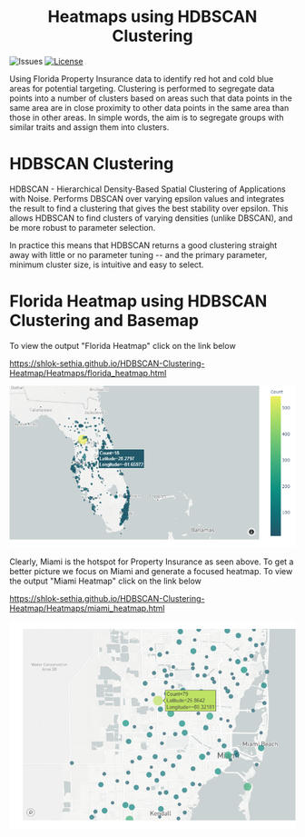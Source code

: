 <h1 align= "center">Heatmaps using HDBSCAN Clustering</h1>

![Issues](https://img.shields.io/github/issues/shlok-sethia/HDBSCAN-Clustering-Heatmap)
[![License](https://img.shields.io/github/license/shlok-sethia/HDBSCAN-Clustering-Heatmap)](https://github.com/shlok-sethia/HDBSCAN-Clustering-Heatmap/blob/master/LICENSE)

Using Florida Property Insurance data to identify red hot and cold blue areas for potential targeting. Clustering is performed to segregate data points into a number of clusters based on areas such that data points in the same area are in close proximity to other data points in the same area than those in other areas. In simple words, the aim is to segregate groups with similar traits and assign them into clusters.

# HDBSCAN Clustering
HDBSCAN - Hierarchical Density-Based Spatial Clustering of Applications with Noise. Performs DBSCAN over varying epsilon values and integrates the result to find a clustering that gives the best stability over epsilon. This allows HDBSCAN to find clusters of varying densities (unlike DBSCAN), and be more robust to parameter selection.

In practice this means that HDBSCAN returns a good clustering straight away with little or no parameter tuning -- and the primary parameter, minimum cluster size, is intuitive and easy to select.

# Florida Heatmap using HDBSCAN Clustering and Basemap
To view the output "Florida Heatmap" click on the link below 

https://shlok-sethia.github.io/HDBSCAN-Clustering-Heatmap/Heatmaps/florida_heatmap.html

<p align="center"><img src="./readme_assets/florida_map.png"></p>

Clearly, Miami is the hotspot for Property Insurance as seen above. To get a better picture we focus on Miami and generate a focused heatmap.
To view the output "Miami Heatmap" click on the link below

https://shlok-sethia.github.io/HDBSCAN-Clustering-Heatmap/Heatmaps/miami_heatmap.html

<p align="center"><img src="./readme_assets/miami_map.png"></p>
